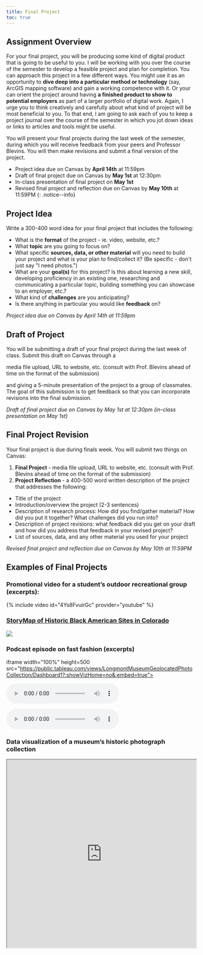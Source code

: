 ```yaml
---
title: Final Project
toc: true
---
```


## Assignment Overview

For your final project, you will be producing some kind of digital product that is going to be useful to you. I will be working with you over the course of the semester to develop a feasible project and plan for completion. You can approach this project in a few different ways. You might use it as an opportunity to **dive deep into a particular method or technology** (say, ArcGIS mapping software) and gain a working competence with it. Or your can orient the project around having **a finished product to show to potential employers** as part of a larger portfolio of digital work. Again, I urge you to think creatively and carefully about what kind of project will be most beneficial to you. To that end, I am going to ask each of you to keep a project journal over the course of the semester in which you jot down ideas or links to articles and tools might be useful.

You will present your final projects during the last week of the semester, during which you will receive feedback from your peers and Professor Blevins. You will then make revisions and submit a final version of the project.

* Project idea due on Canvas by **April 14th** at 11:59pm
* Draft of final project due on Canvas by **May 1st** at 12:30pm
* In-class presentation of final project on **May 1st**
* Revised final project and reflection due on Canvas by **May 10th** at 11:59PM
{: .notice--info}

## Project Idea

Write a 300-400 word idea for your final project that includes the following:

- What is the **format** of the project - ie. video, website, etc.?
- What **topic** are you going to focus on? 
- What specific **sources, data, or other material** will you need to build your project and what is your plan to find/collect it? (Be specific - don't just say "I need photos.")
- What are your **goal(s)** for this project? Is this about learning a new skill, developing proficiency in an existing one, researching and communicating a particular topic, building something you can showcase to an employer, etc.?
- What kind of **challenges** are you anticipating? 
- Is there anything in particular you would like **feedback** on?

*Project idea due on Canvas by April 14th at 11:59pm*

## Draft of Project

You will be submitting a draft of your final project during the last week of class. Submit this draft on Canvas through a 

media file upload, URL to website, etc. (consult with Prof. Blevins ahead of time on the format of the submission)

 and giving a 5-minute presentation of the project to a group of classmates. The goal of this submission is to get feedback so that you can incorporate revisions into the final submission.

*Draft of final project due on Canvas by May 1st at 12:30pm (in-class presentation on May 1st)*

## Final Project Revision

Your final project is due during finals week. You will submit two things on Canvas:

1. **Final Project** - media file upload, URL to website, etc. (consult with Prof. Blevins ahead of time on the format of the submission)
2. **Project Reflection** - a 400-500 word written description of the project that addresses the following:

- Title of the project
- Introduction/overview the project (2-3 sentences)
- Description of research process: How did you find/gather material? How did you put it together? What challenges did you run into?
- Description of project revisions: what feedback did you get on your draft and how did you address that feedback in your revised project?
- List of sources, data, and any other material you used for your project

*Revised final project and reflection due on Canvas by May 10th at 11:59PM*

## Examples of Final Projects

### Promotional video for a student’s outdoor recreational group (excerpts):

{% include video id="4Ys8FvuirGc" provider="youtube" %}

### [StoryMap of Historic Black American Sites in Colorado](https://storymaps.arcgis.com/stories/9476aa8de04c4df0abfd7b535dd780a6)

![]({{site.baseurl}}/assets/other/storymap-excerpts.gif)

### Podcast episode on fast fashion (excerpts)

[]({{site.baseurl}}/assets/other/podcast-excerpts.mp3)

iframe width="100%" height=500 src="https://public.tableau.com/views/LongmontMuseumGeolocatedPhotoCollection/Dashboard1?:showVizHome=no&:embed=true"></iframe>

<audio controls>
  <source src="https://cblevins.github.io/sp23-dig-stud/assets/other/podcast-excerpts.mp3" type="audio/mp3">
</audio>

<audio controls src="https://cblevins.github.io/sp23-dig-stud/assets/other/podcast-excerpts.mp3"></audio>

### Data visualization of a museum’s historic photograph collection

<iframe width="100%" height=500 src="https://public.tableau.com/views/LongmontMuseumGeolocatedPhotoCollection/Dashboard1?:showVizHome=no&:embed=true"></iframe>